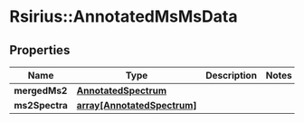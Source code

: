 # Rsirius::AnnotatedMsMsData


## Properties
Name | Type | Description | Notes
------------ | ------------- | ------------- | -------------
**mergedMs2** | [**AnnotatedSpectrum**](AnnotatedSpectrum.md) |  | 
**ms2Spectra** | [**array[AnnotatedSpectrum]**](AnnotatedSpectrum.md) |  | 


